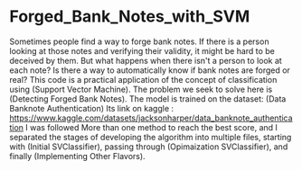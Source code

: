 # Forged_Bank_Notes_with_SVM
Sometimes people find a way to forge bank notes. If there is a person looking at those notes and verifying their validity, it might be hard to be deceived by them. But what happens when there isn't a person to look at each note? Is there a way to automatically know if bank notes are forged or real?
This code is a practical application of the concept of classification using (Support Vector Machine). The problem we seek to solve here is (Detecting Forged Bank Notes). The model is trained on the dataset: (Data Banknote Authentication)
Its link on kaggle : https://www.kaggle.com/datasets/jacksonharper/data_banknote_authentication
I was followed More than one method to reach the best score, and I separated the stages of developing the algorithm into multiple files, starting with (Initial SVClassifier), passing through (Opimaization SVClassifier), and finally (Implementing Other Flavors).
